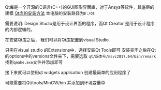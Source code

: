 Qt库是一个开源的C语言(C++)的GUI图形界面库，对于Ansys等软件，其底层的建模
[Qt库的安装方法](https://www.bilibili.com/video/BV1TS4y1J7TV)
本电脑的安装路径为`E:/Qt`

需要说明: Design Studio是用于设计界面的程序，而Qt Creator 是用于设计程序的内部逻辑的。

在安装Qt库之后， 我们可以将Qt库配置到visual Studio

只需在visual studio 的Extensions中，选择安装Qt Tools即可
安装完毕之后在Qt的options中的versions文件夹下，需要选取
`qt/版本号/msvc2017.64/bin/remark`
找到`qmake.exe`文件并添加即可

接下来就可以使用qt widgets application 创建最简单的应用程序了

可能需要将Qt/tools/MinGW/bin 并添加到环境变量中
